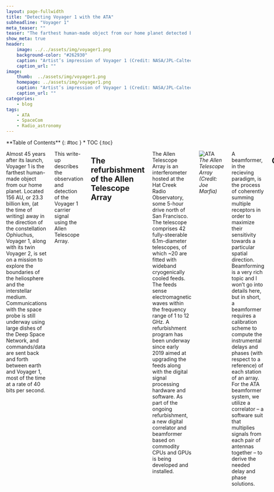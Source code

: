 ```yaml
---
layout: page-fullwidth
title: "Detecting Voyager 1 with the ATA"
subheadline: "Voyager 1"
meta_teaser: ""
teaser: "The farthest human-made object from our home planet detected by the Allen Telescope Array."
show_meta: true
header:
    image: ../../assets/img/voyager1.png
    background-color: "#262930"
    caption: "Artist’s impression of Voyager 1 (Credit: NASA/JPL-Caltech)"
    caption_url: ""
image:
    thumb:  ../assets/img/voyager1.png
    homepage: ../assets/img/voyager1.png 
    caption: "Artist’s impression of Voyager 1 (Credit: NASA/JPL-Caltech)"
    caption_url: ""
categories:
    - blog
tags:
    - ATA
    - SpaceCom
    - Radio_astronomy
---
```

<!--more-->

<div class="row">
<div class="medium-4 medium-push-8 columns" markdown="1">
<div class="panel radius" markdown="1">
**Table of Contents**
{: #toc }
*  TOC
{:toc}
</div>
</div><!-- /.medium-4.columns -->

<div class="medium-8 medium-pull-4 columns" markdown="1">

Almost 45 years after its launch, Voyager 1 is the farthest human-made object from our home planet. 
Located 156 AU, or 23.3 billion km, (at the time of writing) away in the direction of the constellation Ophiuchus, 
Voyager 1, along with its twin Voyager 2, is set on a mission to explore the boundaries of the 
heliosphere and the interstellar medium. Communications with the space probe is still 
underway using large dishes of the Deep Space Network, and commands/data are sent back 
and forth between earth and Voyager 1, most of the time at a rate of 40 bits per second.

This write-up describes the observation and detection of the Voyager 1 carrier 
signal using the Allen Telescope Array.

## The refurbishment of the Allen Telescope Array
The Allen Telescope Array is an interferometer hosted at the Hat Creek Radio Observatory, some 5-hour drive north of San Francisco. The telescope comprises 42 fully-steerable 6.1m-diameter telescopes, of which ~20 are fitted with wideband cryogenically cooled feeds. The feeds sense electromagnetic waves within the frequency range of 1 to 12 GHz. A refurbishment program has been underway since early 2019 aimed at upgrading the feeds along with the digital signal processing hardware and software. As part of the ongoing refurbishment, a new digital correlator and beamformer based on commodity CPUs and GPUs is being developed and installed.

![ATA](../../assets/img/ATA2.jpeg)
*The Allen Telescope Array (Credit: Joe Marfia)*

A beamformer, in the recieving paradigm, is the process of coherently summing
multiple receptors in order to maximize their sensitivity towards a particular 
spatial direction. Beamforming is a very rich topic and I won’t go into details 
here, but in short, a beamformer requires a calibration scheme to compute the 
instrumental delays and phases (with respect to a reference) of each station 
of an array. For the ATA beamformer system, we utilize a correlator – a software 
suit that multiplies signals from each pair of antennas together – to derive the 
needed delay and phase solutions.

## Observations
On July 9th, 2022, the 20 available antennas of the Allen Telescope Array were used to 
observe the Voyager\,1 space probe. The \as{Are you sure the downlink was locked at the time of these observations?} \as{topocentric?} coherent downlink frequency of Voyager\,1, in the X-band, 
\as{at the time of these observations} is ~8420.43 MHz, with a spectral width of $<1$\,Hz, therefore the ATA was tuned at a center 
frequency of 8400 MHz. Ten minutes of data on a nearby quasar were collected using the correlator, 
and a delay/phase solution was derived for the beamformer. The antennas were then 
pointed at the position of Voyager\,1 as determined using the ephemeris obtained 
from the solar system dynamics NASA/JPL [webpage](https://ssd.jpl.nasa.gov/horizons/app.html)
(ICRF RA = 17:13:41.13, Dec = +12:23:49.9). Fifteen minutes of beamformed complex baseband 
data were then recorded and stored on disk.

## Data Analysis
A large, ~500,000 point FFT was applied to the recorded data to bring the spectral resolution to a 
value close to that of the spectral width of the carrier frequency. Due to the fact 
that a changing velocity offset exists between earth and Voyager 1, the received carrier 
frequency will inevitably be Doppler shifted and drifting in time. The Doppler shift 
was then calculated (thanks [Danni Estévez](https://destevez.net/)), 
and a waterfall plot of one of polarization was displayed. 
The figure below shows the dynamic spectrum of
the Voyager 1 downlink signal.v

![Voyager1](../../assets/img/voyager_waterfall.png)
*A waterfall (frequency vs time) plot displaying the Voyager 1 spacecraft 
as seen by the Allen Telescope Array. The color scale represents the flux density in units 
of dB. The narrowband signal is clearly seen drifting in frequency, as expected of a transmitter
accelerating with respect to a receiver.*

The data were corrected for the Doppler effect at a drift rate of ~-0.84Hz/s, and 
a carrier-to-noise of 11.5 dB was measured in a single polarization of the recorded 900 second segment.

## Link budget calculation
Voyager 1 is equipped with a Pt = 22.4 W transmitter and it utilizes a Gt = 48 dBi
high gain 
directional antenna pointed straight at earth (to read more about Voyager’s 
specification, see \href{https://voyager.gsfc.nasa.gov/Library/DeepCommo_Chapter3--141029.pdf}{this}). 
The spacecraft, at the time of writing,\as{at the time of observation?} is at a distance of r = 23.3e9 km 
from earth. 

Power density:

$$
    P_D = \frac{P_t \times G_t}{4\times\pi\times R^2} 
        = \frac{22.4\times10^{4.8}}{4\times\pi\times (23.3\times10^{12})^{^2}} 
        = 2.07 \times 10^{-22}\,\textrm{W.m}^{-2}
$$

Next, we’ll calculate the received power by the ATA beamformer. We use N_ant = 20 
antennas in our 
observation, each antenna is ~6m in diameter with an aperture efficiency of 
~0.6 in the X-band:

Collecting area:

$$
    A = N_{ant} \times \pi \times r^2 \times \epsilon_A = 339.3\,\textrm{m}^2
$$

Power received:

$$
    P = P_D \times A = 7.03 \times 10^{-20}\,\textrm{W} = -161.53\,\textrm{dBm}
$$

Next, we’ll calculate the ATA thermal noise:

$$
    N_0 = k_B \times T_{rec} \times BW = 1.38\times 10^{-23} \times 120 \times 1 = 
    1.66\times 10^{-21}\,\textrm{W} = -177.81\,\textrm{dBm}
$$

The above assumes a receiver temperature of 120 Kelvin at 8.4 GHz.


Finally, the expected carrier-to-noise ratio is:

$$
    C/N_0 = P - N_0 = 16.3\,\textrm{dB}
$$

## Conclusion
The measured carrier-to-noise ratio in the 900s segment of our ATA data is 
~5dB less than what is 
expected. We suspect his is due to many factors. Firstly, the Voyager 1 downlink polarization 
produced at X-band is 100% circular, whereas the ATA feeds are linearly polarized. 
Receiving circular polarization on linear feeds would entail a 3dB reduction in C/N0. 
Although synthesizing circular polarization using the ATA feeds is possible, it is 
beyond the scope of this work. Moreover, the Voyager 1 signal was only incoherently 
de-Dopplered. In other words, the effect of Doppler shifting within each of FFT channels
was not corrected for. This will introduce some reduction in C/N0. Finally, the beamformer 
was assumed to have perfect efficiency, which is not the case in real-world scenarios.

The detection of Voyager\,1, the farthest human-made object, with the refurbished 
Allen Telescope Array is an excellent display of the telescope’s capabilities 
and strengths, and a representation of the outstanding hard work put 
by the ATA team since the start of the refurbishment program in 2019


</div><!-- /.medium-8.columns -->
</div><!-- /.row -->



